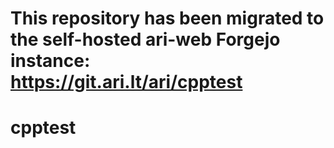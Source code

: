 # This repository has been migrated to the self-hosted ari-web Forgejo instance: <https://git.ari.lt/ari/cpptest>
# cpptest
